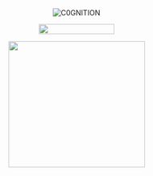 ## 

<p align="center"> <img src="https://komarev.com/ghpvc/?username=C0GNITION&label=poop%20shards&color=0b23d9&style=flat" alt="C0GNITION" /> </p>
<p align="center"> 
  <img width="150" height="20" src="https://media.discordapp.net/attachments/1299154542591606806/1339834900936785930/image.gif?ex=6810677d&is=680f15fd&hm=7e1e0765104ef366ac43acb44930de756f080408948e052356b96ff9e0d27394&=&width=225&height=30">
<p align="center"> 
  <img width="271" height="250" src="https://files.catbox.moe/qnr5zz.png">
</p>



